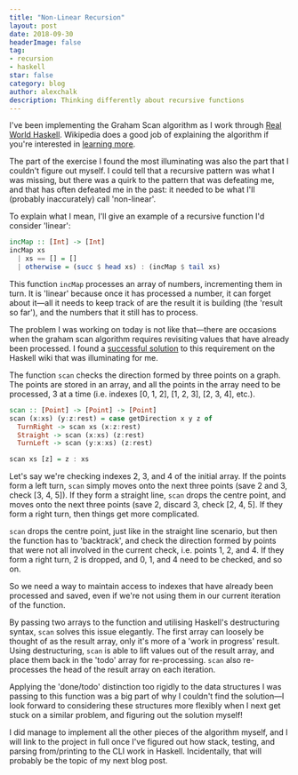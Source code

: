 ```yaml
---
title: "Non-Linear Recursion"
layout: post
date: 2018-09-30
headerImage: false
tag:
- recursion
- haskell
star: false
category: blog
author: alexchalk
description: Thinking differently about recursive functions
---
```


I've been implementing the Graham Scan algorithm as I work
through [Real World Haskell][rwh-chapter]. Wikipedia does a good job of 
explaining the algorithm if you're interested in [learning more][wiki-gsa].


The part of the exercise I found the most illuminating was also the part
that I couldn't figure out myself. I could tell that a recursive pattern
was what I was missing, but there was a quirk to the pattern 
that was defeating me, and that has often defeated me in the past: it
needed to be what I'll (probably inaccurately) call 'non-linear'.


To explain what I mean, I'll give an example of a recursive function I'd
consider 'linear':

```haskell
incMap :: [Int] -> [Int]
incMap xs
  | xs == [] = []
  | otherwise = (succ $ head xs) : (incMap $ tail xs)
```

This function `incMap` processes an array of numbers, incrementing them 
in turn. It is 'linear' because once it has processed a number, 
it can forget about it—all it needs to keep track of are the result
it is building (the 'result so far'), and the numbers that it still
has to process. 


The problem I was working on today is not like that—there are occasions
when the graham scan algorithm requires revisiting values that have
already been processed. I found a [successful solution][hs-wiki-gsa] 
to this requirement on the Haskell wiki that was illuminating for me.


The function `scan` checks the direction formed by three points
on a graph. The points are stored in an array, and all the points in the
array need to be processed, 3 at a time (i.e. indexes [0, 1, 2], 
[1, 2, 3], [2, 3, 4], etc.). 

```haskell
scan :: [Point] -> [Point] -> [Point]
scan (x:xs) (y:z:rest) = case getDirection x y z of
  TurnRight -> scan xs (x:z:rest)
  Straight -> scan (x:xs) (z:rest)
  TurnLeft -> scan (y:x:xs) (z:rest)

scan xs [z] = z : xs
```

Let's say we're checking indexes 2, 3, and 4 of the initial array. 
If the points form a left turn, `scan` simply moves onto the next three
points (save 2 and 3, check [3, 4, 5]). If they form a 
straight line, `scan` drops the centre point, and moves onto the next three 
points (save 2, discard 3, check [2, 4, 5]. If they form a 
right turn, then things get more complicated. 


`scan` drops the centre point, just like in the straight line scenario, 
but then the function has to 'backtrack', and check the direction formed by
points that were not all involved in the current check, i.e. points 1,
2, and 4. If they form a right turn, 2 is dropped, and 0, 1, and 4 need
to be checked, and so on. 


So we need a way to maintain access to indexes that have
already been processed and saved, even if we're not using them in our
current iteration of the function.


By passing two arrays to the function and utilising Haskell's
destructuring syntax, `scan` solves this issue elegantly. The first
array can loosely be thought of as the result array, only it's more of a
'work in progress' result. Using destructuring, `scan` is able to lift
values out of the result array, and place them back in the 'todo'
array for re-processing. `scan` also re-processes the head of the result
array on each iteration.


Applying the 'done/todo' distinction too rigidly to the data structures
I was passing to this function was a big part of why I couldn't find the
solution—I look forward to considering these structures more
flexibly when I next get stuck on a similar problem, and figuring out the
solution myself!


I did manage to implement all the other pieces of the algorithm myself,
and I will link to the project in full once I've figured out how stack,
testing, and parsing from/printing to the CLI work in Haskell.
Incidentally, that will probably be the topic of my next blog post.


[rwh-chapter]: http://book.realworldhaskell.org/read/defining-types-streamlining-functions.html
[wiki-gsa]: https://en.wikipedia.org/wiki/Graham_scan
[hs-wiki-gsa]: https://wiki.haskell.org/Graham_Scan_Implementation
